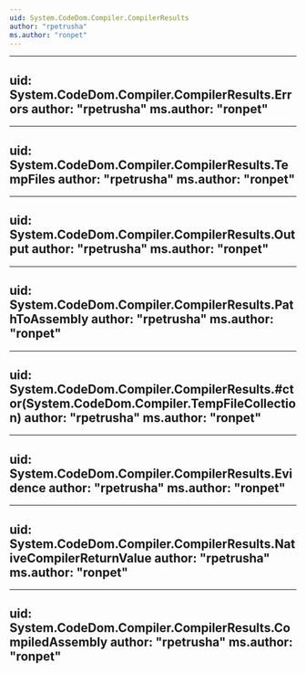 ```yaml
---
uid: System.CodeDom.Compiler.CompilerResults
author: "rpetrusha"
ms.author: "ronpet"
---
```


---
uid: System.CodeDom.Compiler.CompilerResults.Errors
author: "rpetrusha"
ms.author: "ronpet"
---

---
uid: System.CodeDom.Compiler.CompilerResults.TempFiles
author: "rpetrusha"
ms.author: "ronpet"
---

---
uid: System.CodeDom.Compiler.CompilerResults.Output
author: "rpetrusha"
ms.author: "ronpet"
---

---
uid: System.CodeDom.Compiler.CompilerResults.PathToAssembly
author: "rpetrusha"
ms.author: "ronpet"
---

---
uid: System.CodeDom.Compiler.CompilerResults.#ctor(System.CodeDom.Compiler.TempFileCollection)
author: "rpetrusha"
ms.author: "ronpet"
---

---
uid: System.CodeDom.Compiler.CompilerResults.Evidence
author: "rpetrusha"
ms.author: "ronpet"
---

---
uid: System.CodeDom.Compiler.CompilerResults.NativeCompilerReturnValue
author: "rpetrusha"
ms.author: "ronpet"
---

---
uid: System.CodeDom.Compiler.CompilerResults.CompiledAssembly
author: "rpetrusha"
ms.author: "ronpet"
---
